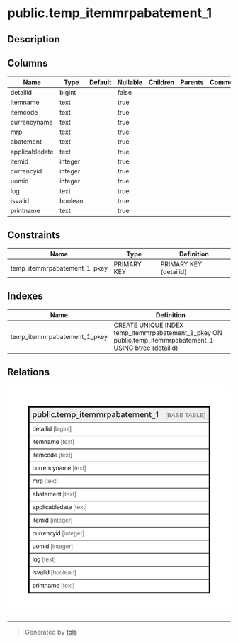 # public.temp_itemmrpabatement_1

## Description

## Columns

| Name | Type | Default | Nullable | Children | Parents | Comment |
| ---- | ---- | ------- | -------- | -------- | ------- | ------- |
| detailid | bigint |  | false |  |  |  |
| itemname | text |  | true |  |  |  |
| itemcode | text |  | true |  |  |  |
| currencyname | text |  | true |  |  |  |
| mrp | text |  | true |  |  |  |
| abatement | text |  | true |  |  |  |
| applicabledate | text |  | true |  |  |  |
| itemid | integer |  | true |  |  |  |
| currencyid | integer |  | true |  |  |  |
| uomid | integer |  | true |  |  |  |
| log | text |  | true |  |  |  |
| isvalid | boolean |  | true |  |  |  |
| printname | text |  | true |  |  |  |

## Constraints

| Name | Type | Definition |
| ---- | ---- | ---------- |
| temp_itemmrpabatement_1_pkey | PRIMARY KEY | PRIMARY KEY (detailid) |

## Indexes

| Name | Definition |
| ---- | ---------- |
| temp_itemmrpabatement_1_pkey | CREATE UNIQUE INDEX temp_itemmrpabatement_1_pkey ON public.temp_itemmrpabatement_1 USING btree (detailid) |

## Relations

![er](public.temp_itemmrpabatement_1.svg)

---

> Generated by [tbls](https://github.com/k1LoW/tbls)
